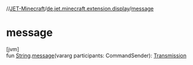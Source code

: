//[JET-Minecraft](../../index.md)/[de.jet.minecraft.extension.display](index.md)/[message](message.md)

# message

[jvm]\
fun [String](https://kotlinlang.org/api/latest/jvm/stdlib/kotlin/-string/index.html).[message](message.md)(vararg participants: CommandSender): [Transmission](../de.jet.minecraft.tool.display.message/-transmission/index.md)
